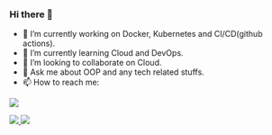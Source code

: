 ### Hi there 👋


- 🔭 I’m currently working on Docker, Kubernetes and CI/CD(github actions).
- 🌱 I’m currently learning Cloud and DevOps.
- 👯 I’m looking to collaborate on Cloud.
- 💬 Ask me about OOP and any tech related stuffs.
- 📫 How to reach me:


<a href="https://www.linkedin.com/in/phyo-thura/"> <img src="https://img.shields.io/badge/LinkedIn-0077B5?style=for-the-badge&logo=linkedin&logoColor=white" /> </a>


<!--
![Top Langs](https://github-readme-stats.vercel.app/api/top-langs/?username=ypo777&theme=graywhite)
[![Yan Paing Oo's GitHub stats](https://github-readme-stats.vercel.app/api?username=ypo777&show_icons=true)](https://github.com/anuraghazra/github-readme-stats)
-->

<a href="https://github.com/anuraghazra/github-readme-stats">
   <img algin="left" src="https://github-readme-stats.vercel.app/api?username=phyoethura&show_icons=true" />
</a>


<a href="https://github.com/anuraghazra/github-readme-stats">
   <img algin="left" src="https://github-readme-stats.vercel.app/api/top-langs/?username=phyoethura&hide=less,javascript,css,html&layout=compact" />
</a>
